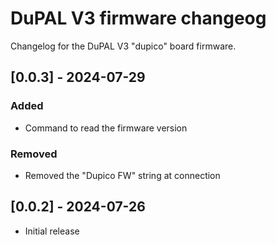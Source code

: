 # DuPAL V3 firmware changeog
Changelog for the DuPAL V3 "dupico" board firmware.

## [0.0.3] - 2024-07-29

### Added
- Command to read the firmware version

### Removed
- Removed the "Dupico FW" string at connection

## [0.0.2] - 2024-07-26

- Initial release